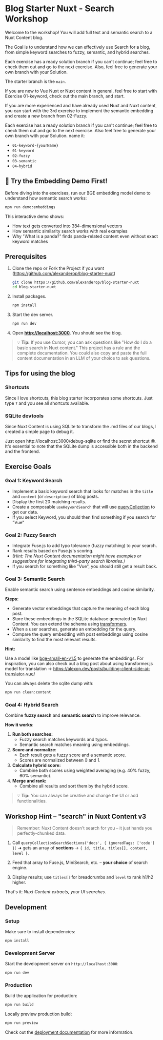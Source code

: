 # Blog Starter Nuxt - Search Workshop

Welcome to the workshop! You will add full text and semantic search to a Nuxt Content blog.

The Goal is to understand how we can effectively use Search for a blog, from simple keyword searches to fuzzy, semantic, and hybrid searches.

Each exercise has a ready solution branch if you can't continue; feel free to check them out and go to the next exercise. Also, feel free to generate your own branch with your Solution.

The starter branch is the `main`.

If you are new to Vue Nuxt or Nuxt content in general, feel free to start with Exercise 01-keyword, check out the main branch, and start.

If you are more experienced and have already used Nuxt and Nuxt content, you can start with the 3rd exercise to implement the semantic embedding and create a new branch from 02-Fuzzy.

Each exercise has a ready solution branch if you can't continue; feel free to check them out and go to the next exercise. Also feel free to generate your own branch with your Solution. name it:

- `01-keyword-{yourName}`
- `01-keyword`
- `02-fuzzy`
- `03-semantic`
- `04-hybrid`

## 🎯 Try the Embedding Demo First!

Before diving into the exercises, run our BGE embedding model demo to understand how semantic search works:

```bash
npm run demo:embeddings
```

This interactive demo shows:
- How text gets converted into 384-dimensional vectors
- How semantic similarity search works with real examples
- Why "What is a panda?" finds panda-related content even without exact keyword matches



## Prerequisites

1. Clone the repo or Fork the Project if you want (https://github.com/alexanderop/blog-starter-nuxt)
    
    ```bash
    git clone https://github.com/alexanderop/blog-starter-nuxt
    cd blog-starter-nuxt
    ```
    
2. Install packages.
    
    ```bash
    npm install     
    ```
    
3. Start the dev server.
    
    ```bash
    npm run dev
    ```
    
4. Open [**http://localhost:3000**](http://localhost:3000/). You should see the blog.

> 💡 **Tip:** If you use Cursor, you can ask questions like "How do I do a basic search in Nuxt content." This project has a rule and the complete documentation. You could also copy and paste the full content documentation in an LLM of your choice to ask questions.

## Tips for using the blog

### Shortcuts

Since I love shortcuts, this blog starter incorporates some shortcuts. Just type `?` and you see all shortcuts available.

### SQLite devtools

Since Nuxt Content is using SQLite to transform the .md files of our blogs, I created a simple page to debug it.

Just open http://localhost:3000/debug-sqlite or find the secret shortcut 😛. It's essential to note that the SQLite dump is accessible both in the backend and the frontend.

## Exercise Goals

### Goal 1: Keyword Search

- Implement a basic keyword search that looks for matches in the `title` and `content` (or `description`) of blog posts.
- Display the first 20 matching results.
- Create a composable `useKeywordSearch` that will use [queryCollection](https://content.nuxt.com/docs/utils/query-collection) to get our data.
- If you select Keyword, you should then find something if you search for "Vue"

### Goal 2: Fuzzy Search

- Integrate Fuse.js to add typo tolerance (fuzzy matching) to your search.
- Rank results based on Fuse.js's scoring.
- *(Hint: The Nuxt Content documentation might have examples or suggestions for integrating third-party search libraries.)*
- If you search for something like "Vue", you should still get a result back.

### Goal 3: Semantic Search

Enable semantic search using sentence embeddings and cosine similarity.

**Steps:**

- Generate vector embeddings that capture the meaning of each blog post.
- Store these embeddings in the SQLite database generated by Nuxt Content. You can extend the schema using [transformers](https://content.nuxt.com/docs/getting-started/configuration#transformers).
- When a user searches, generate an embedding for the query.
- Compare the query embedding with post embeddings using cosine similarity to find the most relevant results.

**Hint:**

Use a model like [bge-small-en-v1.5](https://huggingface.co/Xenova/bge-small-en-v1.5) to generate the embeddings. For inspiration, you can also check out a blog post about using transformer.js model for translation → https://alexop.dev/posts/building-client-side-ai-translator-vue/

You can always delete the sqlite dump with:

```bash
npm run clean:content
```

### Goal 4: Hybrid Search

Combine **fuzzy search** and **semantic search** to improve relevance.

**How it works:**

1. **Run both searches:**
    - Fuzzy search matches keywords and typos.
    - Semantic search matches meaning using embeddings.
2. **Score and normalize:**
    - Each result gets a fuzzy score and a semantic score.
    - Scores are normalized between 0 and 1.
3. **Calculate hybrid score:**
    - Combine both scores using weighted averaging (e.g. 40% fuzzy, 60% semantic).
4. **Merge and rank:**
    - Combine all results and sort them by the hybrid score.

> 💡 **Tip:** You can always be creative and change the UI or add functionalities.

## Workshop Hint – "search" in Nuxt Content v3

> Remember: Nuxt Content doesn't search for you – it just hands you perfectly-chunked data.

1. Call `queryCollectionSearchSections('docs', { ignoredTags: ['code'] })`
   ➜ gets an array of **sections** → `{ id, title, titles[], content, level }`.

2. Feed that array to Fuse.js, MiniSearch, etc. – **your choice** of search engine.

3. Display results; use `titles[]` for breadcrumbs and `level` to rank h1/h2 higher.

That's it: *Nuxt Content extracts, your UI searches.*

## Development

### Setup

Make sure to install dependencies:

```bash
npm install
```

### Development Server

Start the development server on `http://localhost:3000`:

```bash
npm run dev
```

### Production

Build the application for production:

```bash
npm run build
```

Locally preview production build:

```bash
npm run preview
```

Check out the [deployment documentation](https://nuxt.com/docs/getting-started/deployment) for more information.
